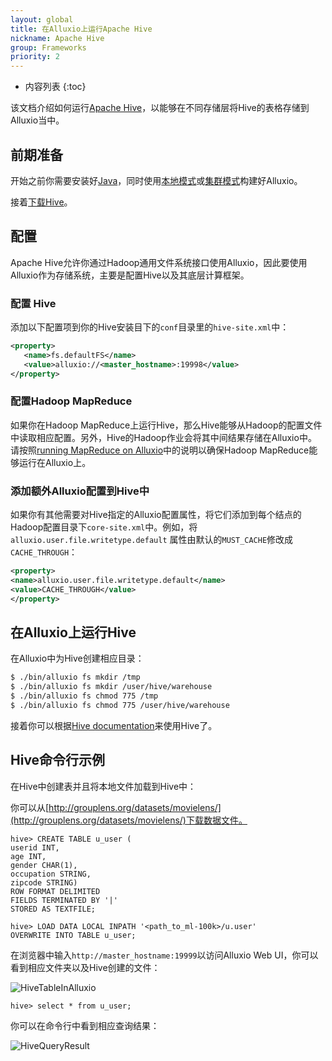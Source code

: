 ```yaml
---
layout: global
title: 在Alluxio上运行Apache Hive
nickname: Apache Hive
group: Frameworks
priority: 2
---
```


* 内容列表
{:toc}

该文档介绍如何运行[Apache Hive](http://hive.apache.org/)，以能够在不同存储层将Hive的表格存储到Alluxio当中。

## 前期准备

开始之前你需要安装好[Java](Java-Setup.html)，同时使用[本地模式](Running-Alluxio-Locally.html)或[集群模式](Running-Alluxio-on-a-Cluster.html)构建好Alluxio。

接着[下载Hive](http://hive.apache.org/downloads.html)。

## 配置

Apache Hive允许你通过Hadoop通用文件系统接口使用Alluxio，因此要使用Alluxio作为存储系统，主要是配置Hive以及其底层计算框架。

### 配置 Hive

添加以下配置项到你的Hive安装目下的`conf`目录里的`hive-site.xml`中：

```xml
<property>
   <name>fs.defaultFS</name>
   <value>alluxio://<master_hostname>:19998</value>
</property>
```

### 配置Hadoop MapReduce

如果你在Hadoop MapReduce上运行Hive，那么Hive能够从Hadoop的配置文件中读取相应配置。另外，Hive的Hadoop作业会将其中间结果存储在Alluxio中。
请按照[running MapReduce on Alluxio](Running-Hadoop-MapReduce-on-Alluxio.html)中的说明以确保Hadoop MapReduce能够运行在Alluxio上。

### 添加额外Alluxio配置到Hive中

如果你有其他需要对Hive指定的Alluxio配置属性，将它们添加到每个结点的Hadoop配置目录下`core-site.xml`中。例如，将`alluxio.user.file.writetype.default`
属性由默认的`MUST_CACHE`修改成`CACHE_THROUGH`：

```xml
<property>
<name>alluxio.user.file.writetype.default</name>
<value>CACHE_THROUGH</value>
</property>
```

## 在Alluxio上运行Hive

在Alluxio中为Hive创建相应目录：

```bash
$ ./bin/alluxio fs mkdir /tmp
$ ./bin/alluxio fs mkdir /user/hive/warehouse
$ ./bin/alluxio fs chmod 775 /tmp
$ ./bin/alluxio fs chmod 775 /user/hive/warehouse
```

接着你可以根据[Hive documentation](https://cwiki.apache.org/confluence/display/Hive/GettingStarted)来使用Hive了。

## Hive命令行示例

在Hive中创建表并且将本地文件加载到Hive中：

你可以从[http://grouplens.org/datasets/movielens/](http://grouplens.org/datasets/movielens/)下载数据文件。

```
hive> CREATE TABLE u_user (
userid INT,
age INT,
gender CHAR(1),
occupation STRING,
zipcode STRING)
ROW FORMAT DELIMITED
FIELDS TERMINATED BY '|'
STORED AS TEXTFILE;

hive> LOAD DATA LOCAL INPATH '<path_to_ml-100k>/u.user'
OVERWRITE INTO TABLE u_user;
```

在浏览器中输入`http://master_hostname:19999`以访问Alluxio Web UI，你可以看到相应文件夹以及Hive创建的文件：

![HiveTableInAlluxio]({{site.data.img.screenshot_hive_table_in_alluxio}})

```
hive> select * from u_user;
```

你可以在命令行中看到相应查询结果：

![HiveQueryResult]({{site.data.img.screenshot_hive_query_result}})
